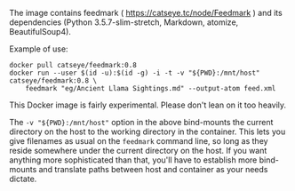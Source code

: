 The image contains feedmark ( https://catseye.tc/node/Feedmark ) and its dependencies (Python 3.5.7-slim-stretch, Markdown, atomize, BeautifulSoup4).

Example of use:

    docker pull catseye/feedmark:0.8
    docker run --user $(id -u):$(id -g) -i -t -v "${PWD}:/mnt/host" catseye/feedmark:0.8 \
        feedmark "eg/Ancient Llama Sightings.md" --output-atom feed.xml

This Docker image is fairly experimental. Please don't lean on it too heavily.

The `-v "${PWD}:/mnt/host"` option in the above bind-mounts the current directory on the host to the working directory in the container.  This lets you give filenames as usual on the `feedmark` command line, so long as they reside somewhere under the current directory on the host.  If you want anything more sophisticated than that, you'll have to establish more bind-mounts and translate paths between host and container as your needs dictate.
